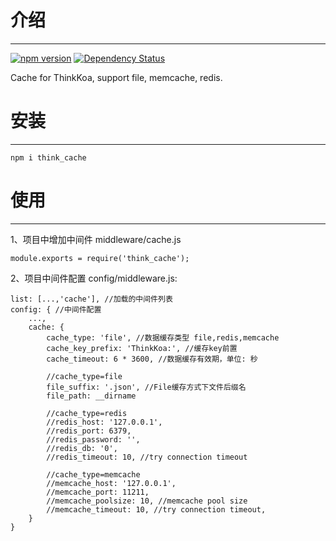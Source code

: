 # 介绍
-----

[![npm version](https://badge.fury.io/js/think_cache.svg)](https://badge.fury.io/js/think_cache)
[![Dependency Status](https://david-dm.org/thinkkoa/think_cache.svg)](https://david-dm.org/thinkkoa/think_cache)

Cache for ThinkKoa, support file, memcache, redis.

# 安装
-----

```
npm i think_cache
```

# 使用
-----

1、项目中增加中间件 middleware/cache.js
```
module.exports = require('think_cache');
```

2、项目中间件配置 config/middleware.js:
```
list: [...,'cache'], //加载的中间件列表
config: { //中间件配置
    ...,
    cache: {
        cache_type: 'file', //数据缓存类型 file,redis,memcache
        cache_key_prefix: 'ThinkKoa:', //缓存key前置
        cache_timeout: 6 * 3600, //数据缓存有效期，单位: 秒

        //cache_type=file
        file_suffix: '.json', //File缓存方式下文件后缀名
        file_path: __dirname

        //cache_type=redis
        //redis_host: '127.0.0.1',
        //redis_port: 6379,
        //redis_password: '',
        //redis_db: '0',
        //redis_timeout: 10, //try connection timeout

        //cache_type=memcache
        //memcache_host: '127.0.0.1',
        //memcache_port: 11211,
        //memcache_poolsize: 10, //memcache pool size
        //memcache_timeout: 10, //try connection timeout,
    }
}
```